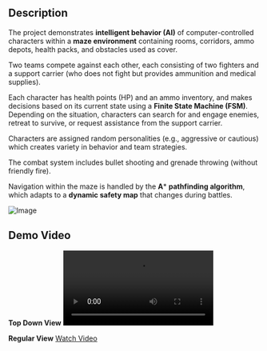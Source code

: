 ## Description
The project demonstrates **intelligent behavior (AI)** of computer-controlled characters within a **maze environment** containing rooms, corridors, ammo depots, health packs, and obstacles used as cover.  

Two teams compete against each other, each consisting of two fighters and a support carrier (who does not fight but provides ammunition and medical supplies).  

Each character has health points (HP) and an ammo inventory, and makes decisions based on its current state using a **Finite State Machine (FSM)**. Depending on the situation, characters can search for and engage enemies, retreat to survive, or request assistance from the support carrier.  

Characters are assigned random personalities (e.g., aggressive or cautious) which creates variety in behavior and team strategies.  

The combat system includes bullet shooting and grenade throwing (without friendly fire).  

Navigation within the maze is handled by the **A*** **pathfinding algorithm**, which adapts to a **dynamic safety map** that changes during battles.  

![Image](https://github.com/user-attachments/assets/9148a0fd-45b6-4a97-b001-c940e5e8dbd8)

## Demo Video 
**Top Down View** 
<video src="https://github.com/yaron16ll/AI-Robot-Game/releases/download/top/Up.mp4" controlswidth="600"></video>

        
       



**Regular View**
[Watch Video](https://github.com/yaron16ll/AI-Robot-Game/releases/download/top/Down.mp4)
